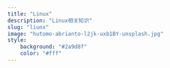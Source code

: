 ```yaml
---
title: "Linux"
description: "Linux相关知识"
slug: "liunx"
image: "hutomo-abrianto-l2jk-uxb1BY-unsplash.jpg"
style:
    background: "#2a9d8f"
    color: "#fff"
---
```

